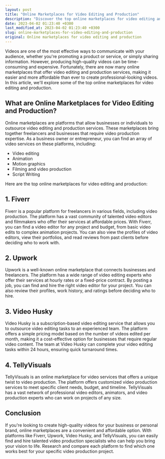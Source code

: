 ```yaml
---
layout: post
title: "Online Marketplaces for Video Editing and Production"
description: "Discover the top online marketplaces for video editing and production to find affordable and high-quality video services."
date: 2023-04-02 01:23:40 +0300
last_modified_at: 2023-04-02 01:23:40 +0300
slug: online-marketplaces-for-video-editing-and-production
original: Online marketplaces for video editing and production
---
```

Videos are one of the most effective ways to communicate with your audience, whether you're promoting a product or service, or simply sharing information. However, producing high-quality videos can be time-consuming and expensive. Fortunately, there are now many online marketplaces that offer video editing and production services, making it easier and more affordable than ever to create professional-looking videos. In this article, we'll explore some of the top online marketplaces for video editing and production.

## What are Online Marketplaces for Video Editing and Production?

Online marketplaces are platforms that allow businesses or individuals to outsource video editing and production services. These marketplaces bring together freelancers and businesses that require video production expertise. As a business owner or entrepreneur, you can find an array of video services on these platforms, including:

- Video editing
- Animation
- Motion graphics
- Filming and video production
- Script Writing

Here are the top online marketplaces for video editing and production:

## 1. Fiverr

Fiverr is a popular platform for freelancers in various fields, including video production. The platform has a vast community of talented video editors and filmmakers who offer their services at affordable prices. With Fiverr, you can find a video editor for any project and budget, from basic video edits to complex animation projects. You can also view the profiles of video editors, view their portfolios, and read reviews from past clients before deciding who to work with.

## 2. Upwork

Upwork is a well-known online marketplace that connects businesses and freelancers. The platform has a wide range of video editing experts who offer their services at hourly rates or a fixed-price contract. By posting a job, you can find and hire the right video editor for your project. You can also review their profiles, work history, and ratings before deciding who to hire.

## 3. Video Husky

Video Husky is a subscription-based video editing service that allows you to outsource video editing tasks to an experienced team. The platform offers a simple pricing model based on the number of videos edited per month, making it a cost-effective option for businesses that require regular video content. The team at Video Husky can complete your video editing tasks within 24 hours, ensuring quick turnaround times.

## 4. TellyVisuals

TellyVisuals is an online marketplace for video services that offers a unique twist to video production. The platform offers customized video production services to meet specific client needs, budget, and timeline. TellyVisuals has a vast network of professional video editors, animators, and video production experts who can work on projects of any size.

## Conclusion

If you're looking to create high-quality videos for your business or personal brand, online marketplaces are a convenient and affordable option. With platforms like Fiverr, Upwork, Video Husky, and TellyVisuals, you can easily find and hire talented video production specialists who can help you bring your vision to life. Research and compare each platform to find which one works best for your specific video production project.